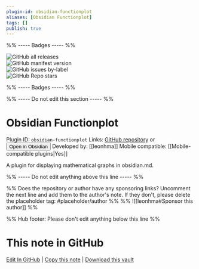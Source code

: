 ```yaml
---
plugin-id: obsidian-functionplot
aliases: [Obsidian Functionplot]
tags: []
publish: true
---
```


%% ----- Badges ----- %%

![GitHub all releases](https://img.shields.io/github/downloads/leonhma/obsidian-functionplot/total?color=573E7A&logo=github&style=for-the-badge)  
![GitHub manifest version](https://img.shields.io/github/manifest-json/v/leonhma/obsidian-functionplot?color=573E7A&logo=github&style=for-the-badge)  
![GitHub issues by-label](https://img.shields.io/github/issues/leonhma/obsidian-functionplot/help%20wanted?color=573E7A&logo=github&style=for-the-badge)  
![GitHub Repo stars](https://img.shields.io/github/stars/leonhma/obsidian-functionplot?color=573E7A&logo=github&style=for-the-badge)

%% ----- Badges ----- %%

%% ----- Do not edit this section ----- %%

# Obsidian Functionplot

Plugin ID: `obsidian-functionplot`
Links: [GitHub repository](https://github.com/leonhma/obsidian-functionplot) or [<button id=HH>Open in Obsidian</button>](obsidian://show-plugin?id=obsidian-functionplot)
Developed by: [[leonhma]]
Mobile compatible: [[Mobile-compatible plugins|Yes]]

A plugin for displaying mathematical graphs in obsidian.md.

%% ----- Do not edit anything above this line ----- %%

%% Does the repository or author have any sponsoring links? Uncomment the next line and add them to the author's note. If they don't, please delete the placeholder tag: #placeholder/author %%
%% ![[leonhma#Sponsor this author]] %%

%% Hub footer: Please don't edit anything below this line %%

# This note in GitHub

<span class="git-footer">[Edit In GitHub](https://github.dev/obsidian-community/obsidian-hub/blob/main/02%20-%20Community%20Expansions/02.05%20All%20Community%20Expansions/Plugins/obsidian-functionplot.md "git-hub-edit-note") | [Copy this note](https://raw.githubusercontent.com/obsidian-community/obsidian-hub/main/02%20-%20Community%20Expansions/02.05%20All%20Community%20Expansions/Plugins/obsidian-functionplot.md "git-hub-copy-note") | [Download this vault](https://github.com/obsidian-community/obsidian-hub/archive/refs/heads/main.zip "git-hub-download-vault") </span>
